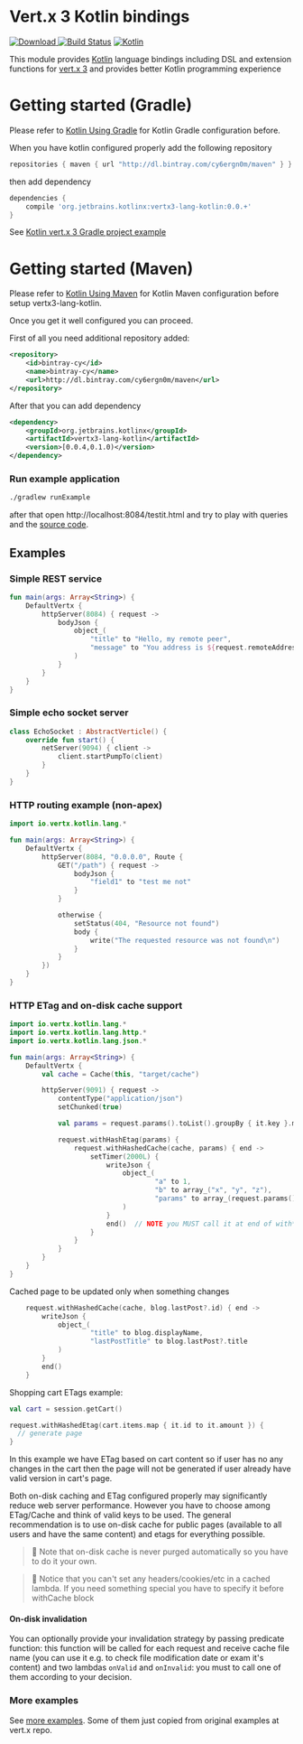 # Vert.x 3 Kotlin bindings
[ ![Download](https://api.bintray.com/packages/cy6ergn0m/maven/vertx3-lang-kotlin/images/download.svg) ](https://bintray.com/cy6ergn0m/maven/vertx3-lang-kotlin/_latestVersion)
[![Build Status](https://travis-ci.org/cy6erGn0m/vertx3-lang-kotlin.svg?branch=master)](https://travis-ci.org/cy6erGn0m/vertx3-lang-kotlin)
[ ![Kotlin](https://img.shields.io/badge/Kotlin-1.0.0--beta--3595-blue.svg) ](https://kotlinlang.org/)

This module provides [Kotlin](http://kotlinlang.org) language bindings including DSL and extension functions 
for [vert.x 3](http://vertx.io/) and provides better Kotlin programming experience

# Getting started (Gradle)

Please refer to [Kotlin Using Gradle](http://kotlinlang.org/docs/reference/using-gradle.html) for Kotlin Gradle
configuration before.

When you have kotlin configured properly add the following repository

```groovy
repositories { maven { url "http://dl.bintray.com/cy6ergn0m/maven" } }
```

then add dependency

```groovy
dependencies {
    compile 'org.jetbrains.kotlinx:vertx3-lang-kotlin:0.0.+'
}
```

See [Kotlin vert.x 3 Gradle project example](src/examples/kotlin-vertx3-gradle-example)

# Getting started (Maven)

Please refer to [Kotlin Using Maven](http://kotlinlang.org/docs/reference/using-maven.html) for Kotlin Maven
configuration before setup vertx3-lang-kotlin.

Once you get it well configured you can proceed.

First of all you need additional repository added:

```xml
<repository>
    <id>bintray-cy</id>
    <name>bintray-cy</name>
    <url>http://dl.bintray.com/cy6ergn0m/maven</url>
</repository>
```

After that you can add dependency

```xml
<dependency>
    <groupId>org.jetbrains.kotlinx</groupId>
    <artifactId>vertx3-lang-kotlin</artifactId>
    <version>[0.0.4,0.1.0)</version>
</dependency>
```

### Run example application
```bash
./gradlew runExample
```

after that open http://localhost:8084/testit.html and try to play with queries and the [source code](src/examples/kotlin/route.kt).

## Examples

### Simple REST service

```kotlin
fun main(args: Array<String>) {
    DefaultVertx {
        httpServer(8084) { request ->
            bodyJson {
                object_(
                    "title" to "Hello, my remote peer",
                    "message" to "You address is ${request.remoteAddress().host()}"
                )
            }
        }
    }
}
```

### Simple echo socket server

```kotlin
class EchoSocket : AbstractVerticle() {
    override fun start() {
        netServer(9094) { client ->
            client.startPumpTo(client)
        }
    }
}
```

### HTTP routing example (non-apex)

```kotlin
import io.vertx.kotlin.lang.*

fun main(args: Array<String>) {
    DefaultVertx {
        httpServer(8084, "0.0.0.0", Route {
            GET("/path") { request ->
                bodyJson {
                    "field1" to "test me not"
                }
            }

            otherwise {
                setStatus(404, "Resource not found")
                body {
                    write("The requested resource was not found\n")
                }
            }
        })
    }
}
```

### HTTP ETag and on-disk cache support

```kotlin
import io.vertx.kotlin.lang.*
import io.vertx.kotlin.lang.http.*
import io.vertx.kotlin.lang.json.*

fun main(args: Array<String>) {
    DefaultVertx {
        val cache = Cache(this, "target/cache")

        httpServer(9091) { request ->
            contentType("application/json")
            setChunked(true)

            val params = request.params().toList().groupBy { it.key }.mapValues { it.value.map { it.value } }

            request.withHashEtag(params) {
                request.withHashedCache(cache, params) { end ->
                    setTimer(2000L) {
                        writeJson {
                            object_(
                                    "a" to 1,
                                    "b" to array_("x", "y", "z"),
                                    "params" to array_(request.params())
                            )
                        }
                        end()  // NOTE you MUST call it at end of with*Cache lambda
                    }
                }
            }
        }
    }
}
```

Cached page to be updated only when something changes

```kotlin
    request.withHashedCache(cache, blog.lastPost?.id) { end ->
        writeJson {
            object_(
                    "title" to blog.displayName,
                    "lastPostTitle" to blog.lastPost?.title
            )
        }
        end()
    }
```

Shopping cart ETags example:

```kotlin
val cart = session.getCart()

request.withHashedEtag(cart.items.map { it.id to it.amount }) {
  // generate page
}
```

In this example we have ETag based on cart content so if user has no any changes in the cart then the page will not be
 generated if user already have valid version in cart's page.

Both on-disk caching and ETag configured properly may significantly reduce web server performance. However
 you have to choose among ETag/Cache and think of valid keys to be used.
 The general recommendation is to use on-disk cache for public pages (available to all users and 
 have the same content) and etags for everything possible.
 
> :red_circle: Note that on-disk cache is never purged automatically so you have to do it your own.  

> :red_circle: Notice that you can't set any headers/cookies/etc in a cached lambda. If you need something special you have to specify it before withCache block

#### On-disk invalidation

You can optionally provide your invalidation strategy by passing predicate function: this function will be called for
 each request and receive cache file name (you can use it e.g. to check file modification date or exam it's content) and
 two lambdas `onValid` and `onInvalid`: you must to call one of them according to your decision.

### More examples
See [more examples](src/examples/kotlin). Some of them just copied from original examples at vert.x repo.

